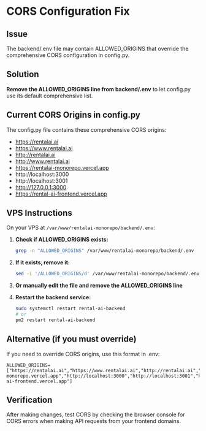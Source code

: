 # CORS Configuration Fix

## Issue
The backend/.env file may contain ALLOWED_ORIGINS that override the comprehensive CORS configuration in config.py.

## Solution
**Remove the ALLOWED_ORIGINS line from backend/.env** to let config.py use its default comprehensive list.

## Current CORS Origins in config.py
The config.py file contains these comprehensive CORS origins:
- https://rentalai.ai
- https://www.rentalai.ai
- http://rentalai.ai
- http://www.rentalai.ai
- https://rentalai-monorepo.vercel.app
- http://localhost:3000
- http://localhost:3001
- http://127.0.0.1:3000
- https://rental-ai-frontend.vercel.app

## VPS Instructions
On your VPS at `/var/www/rentalai-monorepo/backend/.env`:

1. **Check if ALLOWED_ORIGINS exists:**
   ```bash
   grep -n "ALLOWED_ORIGINS" /var/www/rentalai-monorepo/backend/.env
   ```

2. **If it exists, remove it:**
   ```bash
   sed -i '/ALLOWED_ORIGINS/d' /var/www/rentalai-monorepo/backend/.env
   ```

3. **Or manually edit the file and remove the ALLOWED_ORIGINS line**

4. **Restart the backend service:**
   ```bash
   sudo systemctl restart rental-ai-backend
   # or
   pm2 restart rental-ai-backend
   ```

## Alternative (if you must override)
If you need to override CORS origins, use this format in .env:
```
ALLOWED_ORIGINS=["https://rentalai.ai","https://www.rentalai.ai","http://rentalai.ai","http://www.rentalai.ai","https://rentalai-monorepo.vercel.app","http://localhost:3000","http://localhost:3001","http://127.0.0.1:3000","https://rental-ai-frontend.vercel.app"]
```

## Verification
After making changes, test CORS by checking the browser console for CORS errors when making API requests from your frontend domains.
